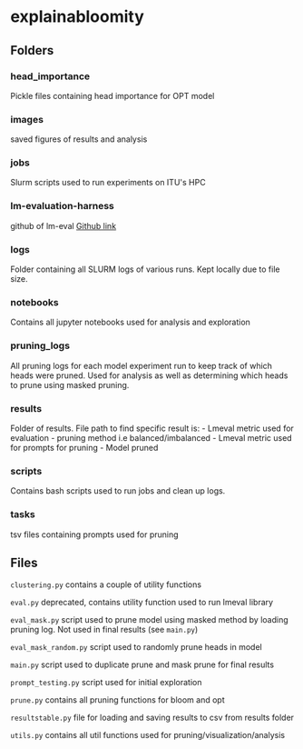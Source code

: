 # explainabloomity


## Folders

### head_importance

Pickle files containing head importance for OPT model

### images

saved figures of results and analysis

### jobs

Slurm scripts used to run experiments on ITU's HPC

### lm-evaluation-harness

github of lm-eval [Github link](https://github.com/EleutherAI/lm-evaluation-harness/tree/master)

### logs

Folder containing all SLURM logs of various runs. Kept locally due to file size.

### notebooks

Contains all jupyter notebooks used for analysis and exploration

### pruning_logs

All pruning logs for each model experiment run to keep track of which heads were pruned. Used for analysis as well as determining which heads to prune using masked pruning.

### results

Folder of results. File path to find specific result is:
    - Lmeval metric used for evaluation
    - pruning method i.e balanced/imbalanced
    - Lmeval metric used for prompts for pruning
    - Model pruned

### scripts

Contains bash scripts used to run jobs and clean up logs.

### tasks

tsv files containing prompts used for pruning

## Files

`clustering.py` contains a couple of utility functions

`eval.py` deprecated, contains utility function used to run lmeval library

`eval_mask.py` script used to prune model using masked method by loading pruning log. Not used in final results (see `main.py`)

`eval_mask_random.py` script used to randomly prune heads in model

`main.py` script used to duplicate prune and mask prune for final results

`prompt_testing.py` script used for initial exploration

`prune.py` contains all pruning functions for bloom and opt

`resultstable.py` file for loading and saving results to csv from results folder

`utils.py` contains all util functions used for pruning/visualization/analysis